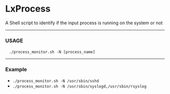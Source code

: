 # LxProcess
A Shell script to identify if the input process is running on the system or not
<hr>

### USAGE
&nbsp;&nbsp; ``` ./process_monitor.sh -N [process_name] ```
<hr>

### Example
- `./process_monitor.sh -N /usr/sbin/sshd`
- `./process_monitor.sh -N /usr/sbin/syslogd,/usr/sbin/rsyslog`
